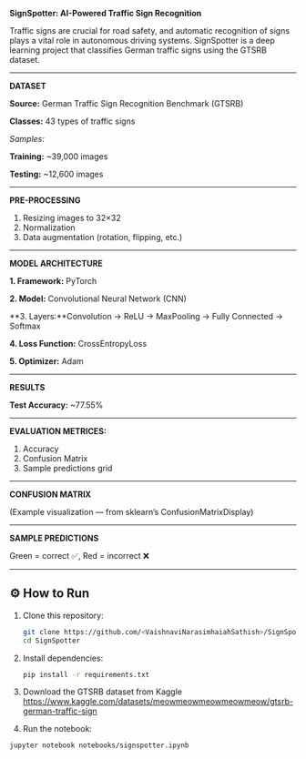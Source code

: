**SignSpotter: AI-Powered Traffic Sign Recognition**

Traffic signs are crucial for road safety, and automatic recognition of signs plays a vital role in autonomous driving systems. SignSpotter is a deep learning project that classifies German traffic signs using the GTSRB dataset.

---------------------------------------------------------------------------------------------------------------------------------------------------------------------------------------------
**DATASET**

**Source:** German Traffic Sign Recognition Benchmark (GTSRB)

**Classes:** 43 types of traffic signs

_Samples:_

**Training:** ~39,000 images

**Testing:** ~12,600 images

---------------------------------------------------------------------------------------------------------------------------------------------------------------------------------------------
**PRE-PROCESSING**

1. Resizing images to 32×32
2. Normalization
3. Data augmentation (rotation, flipping, etc.)

---------------------------------------------------------------------------------------------------------------------------------------------------------------------------------------------
**MODEL ARCHITECTURE**

**1. Framework:** PyTorch

**2. Model:** Convolutional Neural Network (CNN)

**3. Layers:**Convolution → ReLU → MaxPooling → Fully Connected → Softmax

**4. Loss Function:** CrossEntropyLoss

**5. Optimizer:** Adam

---------------------------------------------------------------------------------------------------------------------------------------------------------------------------------------------
**RESULTS**

**Test Accuracy:** ~77.55%

---------------------------------------------------------------------------------------------------------------------------------------------------------------------------------------------
**EVALUATION METRICES:**

1. Accuracy
2. Confusion Matrix
3. Sample predictions grid

---------------------------------------------------------------------------------------------------------------------------------------------------------------------------------------------
**CONFUSION MATRIX**

(Example visualization — from sklearn’s ConfusionMatrixDisplay)

---------------------------------------------------------------------------------------------------------------------------------------------------------------------------------------------
**SAMPLE PREDICTIONS**

Green = correct ✅, Red = incorrect ❌

---------------------------------------------------------------------------------------------------------------------------------------------------------------------------------------------
## ⚙️ How to Run

1. Clone this repository:
   ```bash
   git clone https://github.com/<VaishnaviNarasimhaiahSathish>/SignSpotter.git
   cd SignSpotter

2. Install dependencies:
   ```bash
   pip install -r requirements.txt


4. Download the GTSRB dataset from Kaggle
https://www.kaggle.com/datasets/meowmeowmeowmeowmeow/gtsrb-german-traffic-sign

5. Run the notebook:
 ```bash
 jupyter notebook notebooks/signspotter.ipynb
